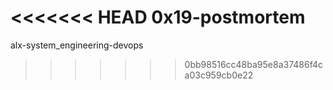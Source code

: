 <<<<<<< HEAD
0x19-postmortem
=======
alx-system_engineering-devops
>>>>>>> 0bb98516cc48ba95e8a37486f4ca03c959cb0e22

